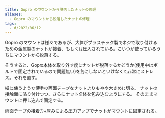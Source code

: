 ```yaml
---
title: Gopro のマウントから脱落したナットの修理
aliases:
  - Gopro_のマウントから脱落したナットの修理
tags:
  - d/2022/06/12
---
```


Gopro のマウントは様々であるが、大体がプラスチック製でネジで取り付けるための金属製のナットが接着、もしくは圧入されている。こいつが使っているうちにマウントから脱落する。

そうすると、Gopro本体を取り外す度にナットが脱落するかどうか(使用中はボルトで固定されているので問題無い)を気にしないといけなくて非常にストレス。それを直す。

紙に使うような薄手の両面テープをナットよりもやや大きめに切る。
ナットの接触面に貼り付けつつ、さらにナット全体を包み込むようにする。
そのままマウントに押し込んで固定する。

両面テープの接着力+厚みによる圧力アップでナットがマウントに固定される。






